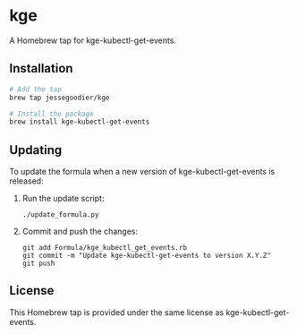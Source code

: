 # kge

A Homebrew tap for kge-kubectl-get-events.

## Installation

```bash
# Add the tap
brew tap jessegoodier/kge

# Install the package
brew install kge-kubectl-get-events
```

## Updating

To update the formula when a new version of kge-kubectl-get-events is released:

1. Run the update script:
   ```
   ./update_formula.py
   ```

2. Commit and push the changes:
   ```
   git add Formula/kge_kubectl_get_events.rb
   git commit -m "Update kge-kubectl-get-events to version X.Y.Z"
   git push
   ```

## License

This Homebrew tap is provided under the same license as kge-kubectl-get-events.
